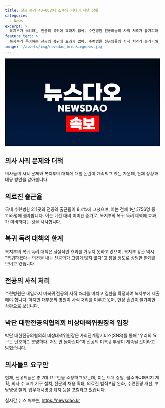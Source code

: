 ```yaml
---
title: 전공 복귀 40~60명대 소수의 디데이 지난 상황
categories:
  - News
excerpt: >
  복지부가 독려하는 전공의 복귀에 효과가 없어, 수련병원 전공의들의 사직 처리가 불가피해 보인다. 211곳의 수련병원에서 출근한 전공의는 전체의 8.4%에 그쳐 1155명뿐이었고, 복지부의 노력도 무산되었다. 복지부는 전공의들의 복귀를 독려하고 있으나, 실질적인 효과는 없는 상황으로 파악된다. 수련병원은 내일까지 미복귀 전공의 사직 처리를 마치고 결원을 제출해야 하지만, 이에 대한 혼란이 예상된다. 대한전공의협의회는 투쟁을 계속할 예정이며, 전공의들은 7가지 요구안을 주장하고 있다.
feature_text: >
  복지부가 독려하는 전공의 복귀에 효과가 없어, 수련병원 전공의들의 사직 처리가 불가피해 보인다. 211곳의 수련병원에서 출근한 전공의는 전체의 8.4%에 그쳐 1155명뿐이었고, 복지부의 노력도 무산되었다. 복지부는 전공의들의 복귀를 독려하고 있으나, 실질적인 효과는 없는 상황으로 파악된다. 수련병원은 내일까지 미복귀 전공의 사직 처리를 마치고 결원을 제출해야 하지만, 이에 대한 혼란이 예상된다. 대한전공의협의회는 투쟁을 계속할 예정이며, 전공의들은 7가지 요구안을 주장하고 있다.
image: '/assets/img/newsdao_breakingnews.jpg'
---
```


<p><img src="/assets/img/newsdao_breakingnews.jpg" alt="ontimetimes 속보" /></p>

<h2>의사 사직 문제와 대책</h2>

<p data-ke-size="size16">의사들의 사직 문제와 복지부의 대책에 대한 논란이 계속되고 있는 가운데, 현재 상황과 대응 방안을 알아봅니다.</p>

<h2><b>의료진 출근율</b></h2>

<p data-ke-size="size16">국내 수련병원 211곳의 전공의 출근율이 8.4%에 그쳤으며, 이는 전체 1만 3756명 중 1155명에 불과합니다. 이는 이전 대비 미미한 증가로, 복지부의 복귀 독려 대책에 효과가 미비하다는 것을 시사합니다.</p>

<h2><b>복귀 독려 대책의 한계</b></h2>

<p data-ke-size="size16">복지부의 복귀 독려 대책은 실질적인 효과를 거두지 못하고 있으며, 복지부 장관 역시 "복귀하겠다는 의견을 내는 전공의가 그렇게 많지 않다"고 밝힐 정도로 상당한 한계를 보이고 있습니다.</p>

<h2><b>전공의 사직 처리</b></h2>

<p data-ke-size="size16">수련병원은 내일까지 미복귀 전공의 사직 처리를 마치고 결원을 확정하여 복지부에 제출해야 합니다. 하지만 대부분의 병원이 사직 처리를 미루고 있어, 현장 혼란이 불가피한 상황으로 보입니다.</p>

<h2><b>박단 대한전공의협의회 비상대책위원장의 입장</b></h2>

<p data-ke-size="size16">박단 대한전공의협의회 비상대책위원장은 사회관계망서비스(SNS)를 통해 "우리의 요구는 단호하고 분명하다. 저도 안 돌아간다"며 전공의 미복귀 투쟁이 계속될 것이라고 밝혔습니다.</p>

<h2><b>의사들의 요구안</b></h2>

<p data-ke-size="size16">현재, 전공의들은 총 7대 요구안을 주장하고 있는데, 이는 의대 증원, 필수의료패키지 계획, 의사 수 추계 기구 설치, 전문의 채용 확대, 의료진 법적부담 완화, 수련환경 개선, 부당명령 철회, 업무개시명령 폐지 등을 포함하고 있습니다.</p>
실시간 뉴스 속보는, <a href="https://newsdao.kr" rel="dofollow">https://newsdao.kr</a>


